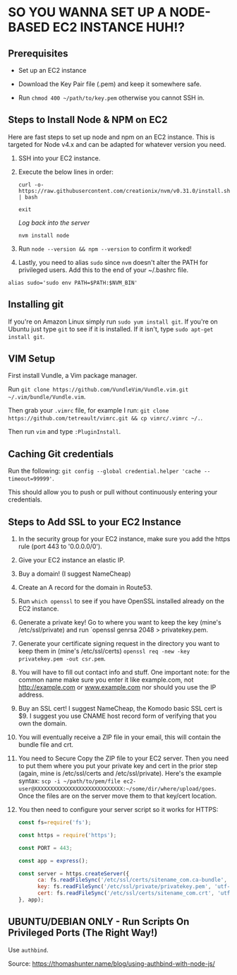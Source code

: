 # SO YOU WANNA SET UP A NODE-BASED EC2 INSTANCE HUH!?


## Prerequisites

* Set up an EC2 instance

* Download the Key Pair file (.pem) and keep it somewhere safe. 

* Run `chmod 400 ~/path/to/key.pem` otherwise you cannot SSH in. 


## Steps to Install Node & NPM on EC2

Here are fast steps to set up node and npm on an EC2 instance. This is targeted for Node v4.x and can be adapted for whatever version you need.

1. SSH into your EC2 instance.

2. Execute the below lines in order:

	`curl -o- https://raw.githubusercontent.com/creationix/nvm/v0.31.0/install.sh | bash`

	`exit`

	*Log back into the server*

	`nvm install node`

3. Run `node --version && npm --version` to confirm it worked!

4. Lastly, you need to alias `sudo` since `nvm` doesn't alter the PATH for privileged users. Add this to the end of your ~/.bashrc file. 

  `alias sudo='sudo env PATH=$PATH:$NVM_BIN'`


## Installing git

If you're on Amazon Linux simply run `sudo yum install git`. If you're on Ubuntu just type `git` to see if it is installed. If it isn't, type `sudo apt-get install git`.


## VIM Setup

First install Vundle, a Vim package manager. 

Run `git clone https://github.com/VundleVim/Vundle.vim.git ~/.vim/bundle/Vundle.vim`. 

Then grab your `.vimrc` file, for example I run: `git clone https://github.com/tetreault/vimrc.git && cp vimrc/.vimrc ~/.`.

Then run `vim` and type `:PluginInstall`. 


## Caching Git credentials 

Run the following: `git config --global credential.helper 'cache --timeout=99999'`. 

This should allow you to push or pull without continuously entering your credentials. 


## Steps to Add SSL to your EC2 Instance

1. In the security group for your EC2 instance, make sure you add the https rule (port 443 to '0.0.0.0/0').

2. Give your EC2 instance an elastic IP.

3. Buy a domain! (I suggest NameCheap)

4. Create an A record for the domain in Route53.

5. Run `which openssl` to see if you have OpenSSL installed already on the EC2 instance.

6. Generate a private key! Go to where you want to keep the key (mine's /etc/ssl/private) and run `openssl genrsa 2048 > privatekey.pem.

7. Generate your certificate signing request in the directory you want to keep them in (mine's /etc/ssl/certs) `openssl req -new -key privatekey.pem -out csr.pem`.

8. You will have to fill out contact info and stuff. One important note: for the common name make sure you enter it like example.com, not http://example.com or www.example.com nor should you use the IP address.

9. Buy an SSL cert! I suggest NameCheap, the Komodo basic SSL cert is $9. I suggest you use CNAME host record form of verifying that you own the domain. 

10. You will eventually receive a ZIP file in your email, this will contain the bundle file and crt.

11. You need to Secure Copy the ZIP file to your EC2 server. Then you need to put them where you put your private key and cert in the prior step (again, mine is /etc/ssl/certs and /etc/ssl/private). Here's the example syntax: `scp -i ~/path/to/pem/file ec2-user@XXXXXXXXXXXXXXXXXXXXXXXXXXXX:~/some/dir/where/upload/goes`. Once the files are on the server move them to that key/cert location. 

12. You then need to configure your server script so it works for HTTPS: 

    ```javascript
    const fs=require('fs');

    const https = require('https');

    const PORT = 443; 

    const app = express();

    const server = https.createServer({
          ca: fs.readFileSync('/etc/ssl/certs/sitename_com.ca-bundle', 'utf-8'),
          key: fs.readFileSync('/etc/ssl/private/privatekey.pem', 'utf-8'),
          cert: fs.readFileSync('/etc/ssl/certs/sitename_com.crt', 'utf-8')
    }, app);
    ```

## UBUNTU/DEBIAN ONLY - Run Scripts On Privileged Ports (The Right Way!)

Use `authbind`. 

Source: https://thomashunter.name/blog/using-authbind-with-node-js/
